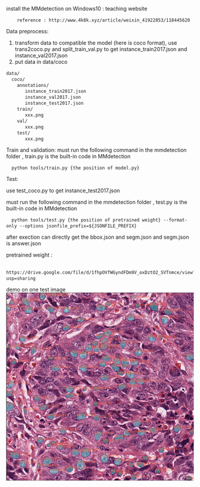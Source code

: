 install the MMdetection on Windows10 : teaching website
        
        reference : http://www.4k8k.xyz/article/weixin_41922853/118445620

Data preprocess:
  1. transform data to compatible the model (here is coco format), use trans2coco.py and split_train_val.py to get instance_train2017.json and instance_val2017.json
  2. put data in data/coco
  
    data/  
      coco/  
        annotations/  
           instance_train2017.json  
           instance_val2017.json
           instance_test2017.json
        train/  
           xxx.png  
        val/
           xxx.png
        test/  
           xxx.png  
          


Train and validation:
must run the following command in the mmdetection folder , train.py is the built-in code in MMdetection

      python tools/train.py {the position of model.py}


Test:

use test_coco.py to get instance_test2017.json

must run the following command in the mmdetection folder , test.py is the built-in code in MMdetection

      python tools/test.py {the position of pretrained weight} --format-only --options jsonfile_prefix=${JSONFILE_PREFIX}

after exection can directly get the bbox.json and segm.json and segm.json is answer.json



pretrained weight : 

        https://drive.google.com/file/d/1fhpOVfWGyndFDm9V_oxDztO2_SVTnmce/view?usp=sharing 



demo on one test image
![image](result.png)
